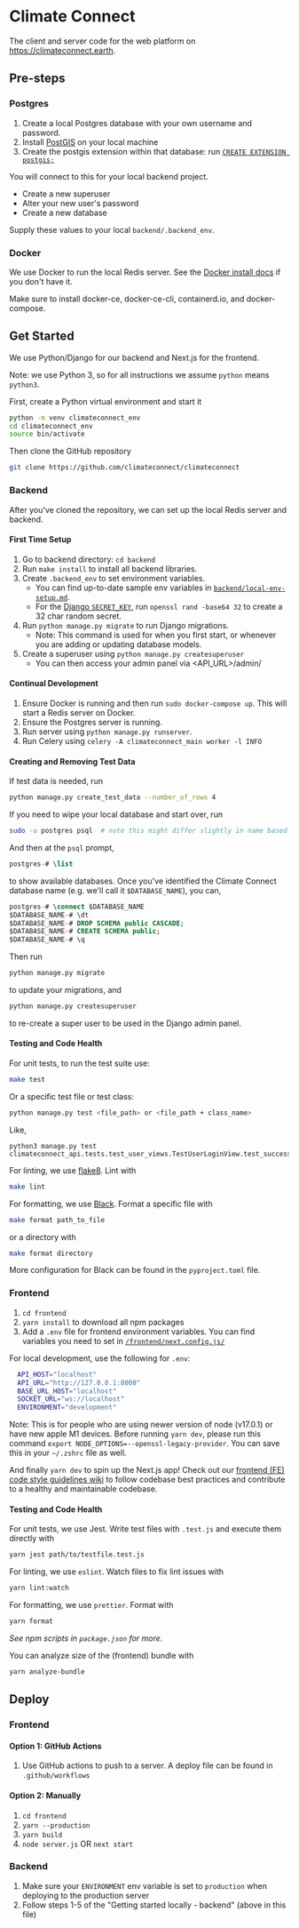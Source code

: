 # Climate Connect

The client and server code for the web platform on https://climateconnect.earth.

## Pre-steps

### Postgres

1. Create a local Postgres database with your own username and password.
1. Install [PostGIS](https://postgis.net/install/) on your local machine
1. Create the postgis extension within that database: run [`CREATE EXTENSION postgis;`](https://docs.djangoproject.com/en/3.1/ref/contrib/gis/install/postgis/)

You will connect to this for your local backend project.

- Create a new superuser
- Alter your new user's password
- Create a new database

Supply these values to your local `backend/.backend_env`.

### Docker

We use Docker to run the local Redis server. See the [Docker install docs](https://docs.docker.com/get-docker/) if you don't have it.

Make sure to install docker-ce, docker-ce-cli, containerd.io, and docker-compose.

## Get Started

We use Python/Django for our backend and Next.js for the frontend.

Note: we use Python 3, so for all instructions we assume `python` means `python3`.

First, create a Python virtual environment and start it

```sh
python -m venv climateconnect_env
cd climateconnect_env
source bin/activate
```

Then clone the GitHub repository

```sh
git clone https://github.com/climateconnect/climateconnect
```

### Backend

After you've cloned the repository, we can set up the local Redis server and backend.

#### First Time Setup

1.  Go to backend directory: `cd backend`
1.  Run `make install` to install all backend libraries.
1.  Create `.backend_env` to set environment variables.
    - You can find up-to-date sample env variables in [`backend/local-env-setup.md`](https://github.com/climateconnect/climateconnect/blob/master/backend/local-env-setup.md).
    - For the [Django `SECRET_KEY`](https://docs.djangoproject.com/en/3.1/ref/settings/#std:setting-SECRET_KEY), run `openssl rand -base64 32` to create a 32 char random secret.
1.  Run `python manage.py migrate` to run Django migrations.
    - Note: This command is used for when you first start, or whenever you are adding or updating database models.
1.  Create a superuser using `python manage.py createsuperuser`
    - You can then access your admin panel via <API_URL>/admin/

#### Continual Development

1.  Ensure Docker is running and then run `sudo docker-compose up`. This will start a Redis server on Docker.
1.  Ensure the Postgres server is running.
1.  Run server using `python manage.py runserver`.
1.  Run Celery using `celery -A climateconnect_main worker -l INFO`

#### Creating and Removing Test Data

If test data is needed, run

```sh
python manage.py create_test_data --number_of_rows 4
```

If you need to wipe your local database and start over, run

```sh
sudo -u postgres psql  # note this might differ slightly in name based on your postgres setup
```

And then at the `psql` prompt,

```sql
postgres-# \list
```

to show available databases. Once you've identified the Climate Connect database name (e.g. we'll call it `$DATABASE_NAME`), you can,

```sql
postgres-# \connect $DATABASE_NAME
$DATABASE_NAME-# \dt
$DATABASE_NAME-# DROP SCHEMA public CASCADE;
$DATABASE_NAME-# CREATE SCHEMA public;
$DATABASE_NAME-# \q
```

Then run

```sh
python manage.py migrate
```

to update your migrations, and

```sh
python manage.py createsuperuser
```

to re-create a super user to be used in the Django admin panel.

#### Testing and Code Health

For unit tests, to run the test suite use:

```sh
make test
```

Or a specific test file or test class:

```sh
python manage.py test <file_path> or <file_path + class_name>
```

Like,

```
python3 manage.py test climateconnect_api.tests.test_user_views.TestUserLoginView.test_successful_login_api
```

For linting, we use [flake8](https://flake8.pycqa.org/en/latest/). Lint with

```sh
make lint
```

For formatting, we use [Black](https://black.readthedocs.io/en/stable/usage_and_configuration/the_basics.html). Format a specific file with

```sh
make format path_to_file
```

or a directory with

```sh
make format directory
```

More configuration for Black can be found in the `pyproject.toml` file.

### Frontend

1. `cd frontend`
1. `yarn install` to download all npm packages
1. Add a `.env` file for frontend environment variables. You can find variables you need to set in [`/frontend/next.config.js/`](https://github.com/climateconnect/climateconnect/blob/master/frontend/next.config.js)

For local development, use the following for `.env`:

```sh
  API_HOST="localhost"
  API_URL="http://127.0.0.1:8000"
  BASE_URL_HOST="localhost"
  SOCKET_URL="ws://localhost"
  ENVIRONMENT="development"
```

Note: This is for people who are using newer version of node (v17.0.1) or have new apple M1 devices. Before running `yarn dev`, please run this command `export NODE_OPTIONS=--openssl-legacy-provider`. You can save this in your `~/.zshrc` file as well.

And finally `yarn dev` to spin up the Next.js app! Check out our [frontend (FE) code style guidelines wiki](https://github.com/climateconnect/climateconnect/wiki/Frontend-Code-Style-Guide) to follow codebase best practices and contribute to a healthy and maintainable codebase.

#### Testing and Code Health

For unit tests, we use Jest. Write test files with `.test.js` and execute them directly with

```sh
yarn jest path/to/testfile.test.js
```

For linting, we use `eslint`. Watch files to fix lint issues with

```sh
yarn lint:watch
```

For formatting, we use `prettier`. Format with

```sh
yarn format
```

_See npm scripts in `package.json` for more._

You can analyze size of the (frontend) bundle with

```sh
yarn analyze-bundle
```

## Deploy

### Frontend

#### Option 1: GitHub Actions

1. Use GitHub actions to push to a server. A deploy file can be found in `.github/workflows`

#### Option 2: Manually

1. `cd frontend`
2. `yarn --production`
3. `yarn build`
4. `node server.js` OR `next start`

### Backend

1. Make sure your `ENVIRONMENT` env variable is set to `production` when deploying to the production server
2. Follow steps 1-5 of the "Getting started
   locally - backend" (above in this file)
